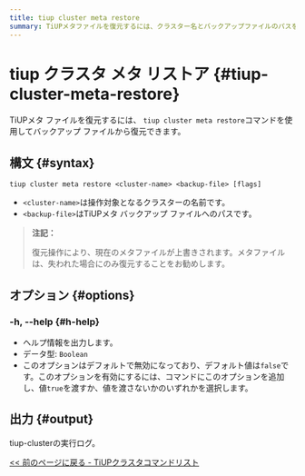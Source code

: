 ```yaml
---
title: tiup cluster meta restore
summary: TiUPメタファイルを復元するには、クラスター名とバックアップファイルのパスを指定して「tiup cluster meta restore」コマンドを使用します。復元操作は現在のメタファイルを上書きするため、ファイルが失われた場合にのみ実行してください。「-h」または「--help」オプションを指定するとヘルプ情報が出力。出力には、 tiup-clusterの実行ログが含まれます。
---
```


# tiup クラスタ メタ リストア {#tiup-cluster-meta-restore}

TiUPメタ ファイルを復元するには、 `tiup cluster meta restore`コマンドを使用してバックアップ ファイルから復元できます。

## 構文 {#syntax}

```shell
tiup cluster meta restore <cluster-name> <backup-file> [flags]
```

-   `<cluster-name>`は操作対象となるクラスターの名前です。
-   `<backup-file>`はTiUPメタ バックアップ ファイルへのパスです。

> **注記：**
>
> 復元操作により、現在のメタファイルが上書きされます。メタファイルは、失われた場合にのみ復元することをお勧めします。

## オプション {#options}

### -h, --help {#h-help}

-   ヘルプ情報を出力します。
-   データ型: `Boolean`
-   このオプションはデフォルトで無効になっており、デフォルト値は`false`です。このオプションを有効にするには、コマンドにこのオプションを追加し、値`true`を渡すか、値を渡さないかのいずれかを選択します。

## 出力 {#output}

tiup-clusterの実行ログ。

[&lt;&lt; 前のページに戻る - TiUPクラスタコマンドリスト](/tiup/tiup-component-cluster.md#command-list)

